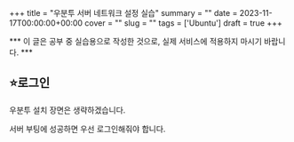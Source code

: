 +++
title = "우분투 서버 네트워크 설정 실습"
summary = ""
date = 2023-11-17T00:00:00+00:00
cover = ""
slug = ""
tags = ['Ubuntu']
draft = true
+++

*** 이 글은 공부 중 실습용으로 작성한 것으로, 실제 서비스에 적용하지 마시기 바랍니다. ***

## ⭐로그인
우분투 설치 장면은 생략하겠습니다.

서버 부팅에 성공하면 우선 로그인해줘야 합니다.